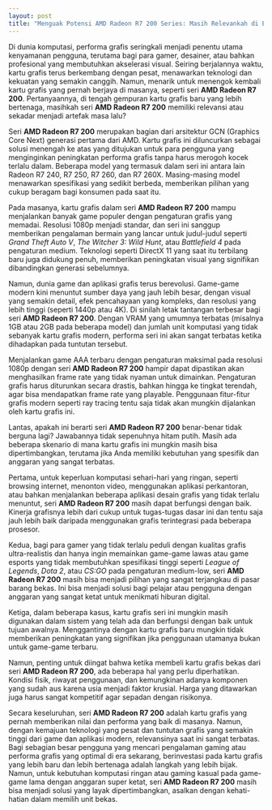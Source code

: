 ```yaml
---
layout: post
title: "Menguak Potensi AMD Radeon R7 200 Series: Masih Relevankah di Era Modern?"
---
```


Di dunia komputasi, performa grafis seringkali menjadi penentu utama kenyamanan pengguna, terutama bagi para gamer, desainer, atau bahkan profesional yang membutuhkan akselerasi visual. Seiring berjalannya waktu, kartu grafis terus berkembang dengan pesat, menawarkan teknologi dan kekuatan yang semakin canggih. Namun, menarik untuk menengok kembali kartu grafis yang pernah berjaya di masanya, seperti seri **AMD Radeon R7 200**. Pertanyaannya, di tengah gempuran kartu grafis baru yang lebih bertenaga, masihkah seri **AMD Radeon R7 200** memiliki relevansi atau sekadar menjadi artefak masa lalu?

Seri **AMD Radeon R7 200** merupakan bagian dari arsitektur GCN (Graphics Core Next) generasi pertama dari AMD. Kartu grafis ini diluncurkan sebagai solusi menengah ke atas yang ditujukan untuk para pengguna yang menginginkan peningkatan performa grafis tanpa harus merogoh kocek terlalu dalam. Beberapa model yang termasuk dalam seri ini antara lain Radeon R7 240, R7 250, R7 260, dan R7 260X. Masing-masing model menawarkan spesifikasi yang sedikit berbeda, memberikan pilihan yang cukup beragam bagi konsumen pada saat itu.

Pada masanya, kartu grafis dalam seri **AMD Radeon R7 200** mampu menjalankan banyak game populer dengan pengaturan grafis yang memadai. Resolusi 1080p menjadi standar, dan seri ini sanggup memberikan pengalaman bermain yang lancar untuk judul-judul seperti *Grand Theft Auto V*, *The Witcher 3: Wild Hunt*, atau *Battlefield 4* pada pengaturan medium. Teknologi seperti DirectX 11 yang saat itu terbilang baru juga didukung penuh, memberikan peningkatan visual yang signifikan dibandingkan generasi sebelumnya.

Namun, dunia game dan aplikasi grafis terus berevolusi. Game-game modern kini menuntut sumber daya yang jauh lebih besar, dengan visual yang semakin detail, efek pencahayaan yang kompleks, dan resolusi yang lebih tinggi (seperti 1440p atau 4K). Di sinilah letak tantangan terbesar bagi seri **AMD Radeon R7 200**. Dengan VRAM yang umumnya terbatas (misalnya 1GB atau 2GB pada beberapa model) dan jumlah unit komputasi yang tidak sebanyak kartu grafis modern, performa seri ini akan sangat terbatas ketika dihadapkan pada tuntutan tersebut.

Menjalankan game AAA terbaru dengan pengaturan maksimal pada resolusi 1080p dengan seri **AMD Radeon R7 200** hampir dapat dipastikan akan menghasilkan frame rate yang tidak nyaman untuk dimainkan. Pengaturan grafis harus diturunkan secara drastis, bahkan hingga ke tingkat terendah, agar bisa mendapatkan frame rate yang playable. Penggunaan fitur-fitur grafis modern seperti ray tracing tentu saja tidak akan mungkin dijalankan oleh kartu grafis ini.

Lantas, apakah ini berarti seri **AMD Radeon R7 200** benar-benar tidak berguna lagi? Jawabannya tidak sepenuhnya hitam putih. Masih ada beberapa skenario di mana kartu grafis ini mungkin masih bisa dipertimbangkan, terutama jika Anda memiliki kebutuhan yang spesifik dan anggaran yang sangat terbatas.

Pertama, untuk keperluan komputasi sehari-hari yang ringan, seperti browsing internet, menonton video, menggunakan aplikasi perkantoran, atau bahkan menjalankan beberapa aplikasi desain grafis yang tidak terlalu menuntut, seri **AMD Radeon R7 200** masih dapat berfungsi dengan baik. Kinerja grafisnya lebih dari cukup untuk tugas-tugas dasar ini dan tentu saja jauh lebih baik daripada menggunakan grafis terintegrasi pada beberapa prosesor.

Kedua, bagi para gamer yang tidak terlalu peduli dengan kualitas grafis ultra-realistis dan hanya ingin memainkan game-game lawas atau game esports yang tidak membutuhkan spesifikasi tinggi seperti *League of Legends*, *Dota 2*, atau *CS:GO* pada pengaturan medium-low, seri **AMD Radeon R7 200** masih bisa menjadi pilihan yang sangat terjangkau di pasar barang bekas. Ini bisa menjadi solusi bagi pelajar atau pengguna dengan anggaran yang sangat ketat untuk menikmati hiburan digital.

Ketiga, dalam beberapa kasus, kartu grafis seri ini mungkin masih digunakan dalam sistem yang telah ada dan berfungsi dengan baik untuk tujuan awalnya. Menggantinya dengan kartu grafis baru mungkin tidak memberikan peningkatan yang signifikan jika penggunaan utamanya bukan untuk game-game terbaru.

Namun, penting untuk diingat bahwa ketika membeli kartu grafis bekas dari seri **AMD Radeon R7 200**, ada beberapa hal yang perlu diperhatikan. Kondisi fisik, riwayat penggunaan, dan kemungkinan adanya komponen yang sudah aus karena usia menjadi faktor krusial. Harga yang ditawarkan juga harus sangat kompetitif agar sepadan dengan risikonya.

Secara keseluruhan, seri **AMD Radeon R7 200** adalah kartu grafis yang pernah memberikan nilai dan performa yang baik di masanya. Namun, dengan kemajuan teknologi yang pesat dan tuntutan grafis yang semakin tinggi dari game dan aplikasi modern, relevansinya saat ini sangat terbatas. Bagi sebagian besar pengguna yang mencari pengalaman gaming atau performa grafis yang optimal di era sekarang, berinvestasi pada kartu grafis yang lebih baru dan lebih bertenaga adalah langkah yang lebih bijak. Namun, untuk kebutuhan komputasi ringan atau gaming kasual pada game-game lama dengan anggaran super ketat, seri **AMD Radeon R7 200** masih bisa menjadi solusi yang layak dipertimbangkan, asalkan dengan kehati-hatian dalam memilih unit bekas.
